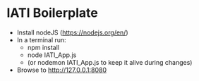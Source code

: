 # IATI Boilerplate

- Install nodeJS (https://nodejs.org/en/)
- In a terminal run: 
    - npm install
    - node IATI_App.js
    - (or nodemon IATI_App.js to keep it alive during changes)
- Browse to http://127.0.0.1:8080